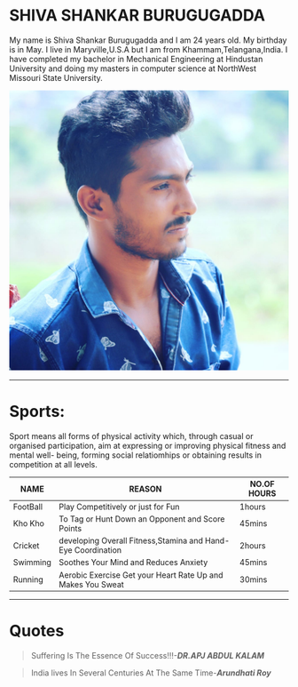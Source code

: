 # SHIVA SHANKAR BURUGUGADDA
My name is Shiva Shankar Burugugadda and I am 24 years old. My birthday is in May. I live in Maryville,U.S.A but I am from Khammam,Telangana,India. I have completed my bachelor in Mechanical Engineering at Hindustan University and doing my masters in computer science at NorthWest Missouri State University.

![Shiva](my-image.jpg)

****

# Sports:
Sport means all forms of physical activity which, through casual or organised participation, aim at expressing or improving physical fitness and mental well- being, forming social relatiomhips or obtaining results in competition at all levels.

|NAME|REASON|NO.OF HOURS|
|----|------|-----------|
|FootBall|Play Competitively or just for Fun|1hours|
|Kho Kho|To Tag or Hunt Down an Opponent and Score Points|45mins|
|Cricket|developing Overall Fitness,Stamina and Hand-Eye Coordination|2hours|
|Swimming|Soothes Your Mind and Reduces Anxiety|45mins|
|Running|Aerobic Exercise Get your Heart Rate Up and Makes You Sweat|30mins|

*****

# Quotes

>Suffering Is The Essence Of Success!!!-___DR.APJ ABDUL KALAM___

>India lives In Several Centuries At The Same Time-___Arundhati Roy___


